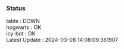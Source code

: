 ### Status


table : DOWN  
hogwarts : OK  
icy-bot : OK  
Latest Update : 2024-03-08 14:08:09.381907
